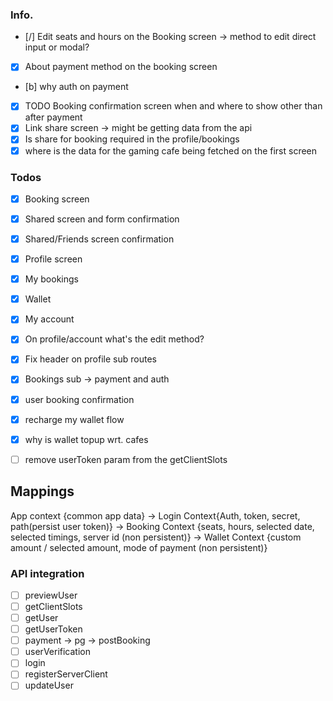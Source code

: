 ### Info.
- [/] Edit seats and hours on the Booking screen -> method to edit direct input or modal?
- [x] About payment method on the booking screen
- [b] why auth on payment
- [x] TODO Booking confirmation screen when and where to show other than after payment
- [x] Link share screen -> might be getting data from the api
- [x] Is share for booking required in the profile/bookings
- [x] where is the data for the gaming cafe being fetched on the first screen

### Todos
 - [x] Booking screen  
 - [x] Shared screen and form confirmation 
 - [x] Shared/Friends screen confirmation 
 - [x] Profile screen 
 - [x] My bookings
 - [x] Wallet
 - [x] My account
 - [x] On profile/account what's the edit method?
 - [x] Fix header on profile sub routes
 - [x] Bookings sub -> payment and auth
 - [x] user booking confirmation
 - [x] recharge my wallet flow
 - [x] why is wallet topup wrt. cafes
 - [ ] remove userToken param from the getClientSlots


## Mappings
App context {common app data} -> Login Context{Auth, token, secret, path(persist user token)} -> Booking Context {seats, hours, selected date, selected timings, server id (non persistent)} -> Wallet Context {custom amount / selected amount, mode of payment (non persistent)}

### API integration
- [ ] previewUser
- [ ] getClientSlots
- [ ] getUser
- [ ] getUserToken
- [ ] payment -> pg -> postBooking
- [ ] userVerification
- [ ] login
- [ ] registerServerClient
- [ ] updateUser